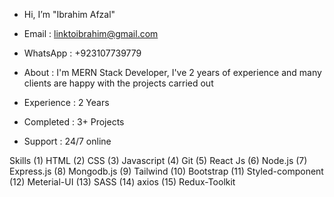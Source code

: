 - Hi, I’m "Ibrahim Afzal"
- Email : linktoibrahim@gmail.com
- WhatsApp : +923107739779

- About : I'm MERN Stack Developer, I've 2 years of experience
          and many clients are happy with the projects carried out

- Experience : 2 Years
- Completed : 3+ Projects
- Support : 24/7 online

Skills 
(1) HTML
(2) CSS
(3) Javascript
(4) Git
(5) React Js
(6) Node.js
(7) Express.js
(8) Mongodb.js
(9) Tailwind
(10) Bootstrap
(11) Styled-component
(12) Meterial-UI
(13) SASS
(14) axios
(15) Redux-Toolkit
